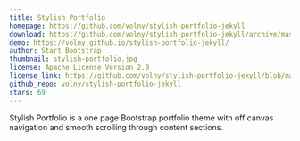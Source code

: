 ```yaml
---
title: Stylish Portfolio
homepage: https://github.com/volny/stylish-portfolio-jekyll
download: https://github.com/volny/stylish-portfolio-jekyll/archive/master.zip
demo: https://volny.github.io/stylish-portfolio-jekyll/
author: Start Bootstrap
thumbnail: stylish-portfolio.jpg
license: Apache License Version 2.0
license_link: https://github.com/volny/stylish-portfolio-jekyll/blob/master/LICENSE
github_repo: volny/stylish-portfolio-jekyll
stars: 69
---
```


Stylish Portfolio is a one page Bootstrap portfolio theme with off
canvas navigation and smooth scrolling through content sections.
